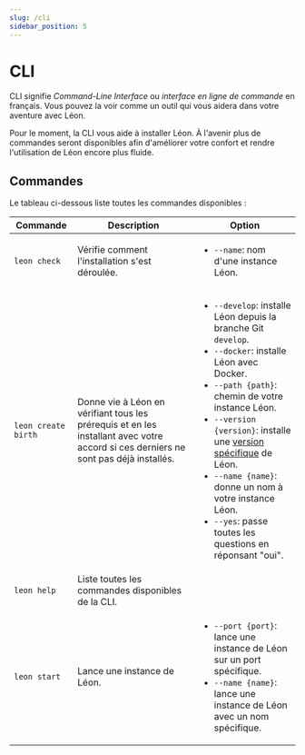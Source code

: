 ```yaml
---
slug: /cli
sidebar_position: 5
---
```


# CLI

CLI signifie *Command-Line Interface* ou *interface en ligne de commande* en français. Vous pouvez la voir comme un outil qui vous aidera dans votre aventure avec Léon.

Pour le moment, la CLI vous aide à installer Léon. À l'avenir plus de commandes seront disponibles afin d'améliorer votre confort et rendre l'utilisation de Léon encore plus fluide.

## Commandes

Le tableau ci-dessous liste toutes les commandes disponibles :

| Commande                                 | Description             | Option |
| ----------------------------------------|--------------------|---|
| `leon check`            | Vérifie comment l'installation s'est déroulée.       | <ul><li>`--name`: nom d'une instance Léon.</li></ul> |
| `leon create birth`            | Donne vie à Léon en vérifiant tous les prérequis et en les installant avec votre accord si ces derniers ne sont pas déjà installés. | <ul><li>`--develop`: installe Léon depuis la branche Git `develop`.</li><li>`--docker`: installe Léon avec Docker.</li><li>`--path {path}`: chemin de votre instance Léon.</li><li>`--version {version}`: installe une [version spécifique](https://github.com/leon-ai/leon/releases) de Léon.</li><li>`--name {name}`: donne un nom à votre instance Léon.</li><li>`--yes`: passe toutes les questions en réponsant "oui".</li></ul> |
| `leon help`          | Liste toutes les commandes disponibles de la CLI.       | |
| `leon start`          | Lance une instance de Léon.       | <ul><li>`--port {port}`: lance une instance de Léon sur un port spécifique.</li><li>`--name {name}`: lance une instance de Léon avec un nom spécifique.</li></ul> |
